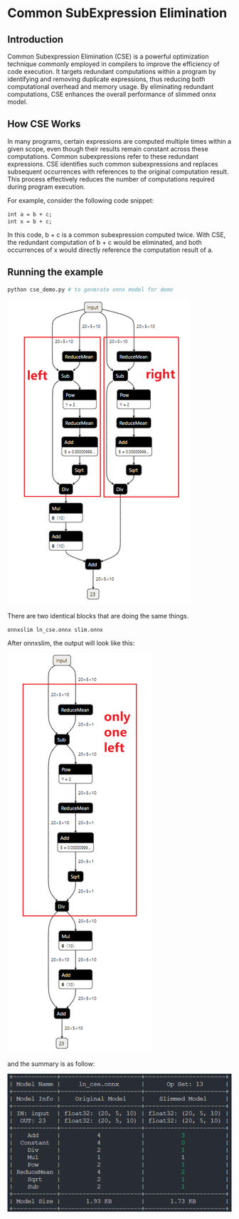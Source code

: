 # Common SubExpression Elimination

## Introduction
Common Subexpression Elimination (CSE) is a powerful optimization technique commonly employed in compilers to improve the efficiency of code execution. It targets redundant computations within a program by identifying and removing duplicate expressions, thus reducing both computational overhead and memory usage. By eliminating redundant computations, CSE enhances the overall performance of slimmed onnx model.

## How CSE Works
In many programs, certain expressions are computed multiple times within a given scope, even though their results remain constant across these computations. Common subexpressions refer to these redundant expressions. CSE identifies such common subexpressions and replaces subsequent occurrences with references to the original computation result. This process effectively reduces the number of computations required during program execution.

For example, consider the following code snippet:
```
int a = b + c;
int x = b + c;
```
In this code, b + c is a common subexpression computed twice. With CSE, the redundant computation of b + c would be eliminated, and both occurrences of x would directly reference the computation result of a.

## Running the example

```bash
python cse_demo.py # to generate onnx model for demo
```

![../../image/before_cse.png](../../images/before_cse.png)

There are two identical blocks that are doing the same things.

```bash
onnxslim ln_cse.onnx slim.onnx
```

After onnxslim, the output will look like this:

![../../image/after_cse.png](../../images/after_cse.png)


and the summary is as follow:

![../../image/cse.png](../../images/cse.png)
